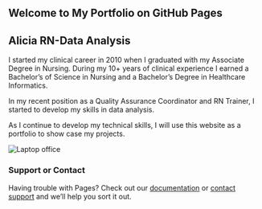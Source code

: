 ## Welcome to My Portfolio on GitHub Pages
## Alicia RN-Data Analysis

I started my clinical career in 2010 when I graduated with my Associate Degree in Nursing. During my 10+ years of clinical experience I earned a Bachelor’s of Science in Nursing and a Bachelor’s Degree in Healthcare Informatics.

In my recent position as a Quality Assurance Coordinator and RN Trainer, I started to develop my skills in data analysis.

As I continue to develop my technical skills, I will use this website as a portfolio to show case my projects.


![Laptop   office](https://user-images.githubusercontent.com/47366567/178128343-dc2cd7cd-c89c-48c3-8151-523a4cb074bc.png)


### Support or Contact

Having trouble with Pages? Check out our [documentation](https://docs.github.com/categories/github-pages-basics/) or [contact support](https://support.github.com/contact) and we’ll help you sort it out.
